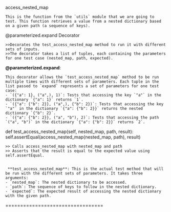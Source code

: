 access_nested_map

    This is the function from the `utils` module that we are going to test. This function retrieves a value from a nested dictionary based on a given path (a sequence of keys).

@parameterized.expand Decorator

    >>Decorates the test_access_nested_map method to run it with different sets of inputs.
    >>The decorator takes a list of tuples, each containing the parameters for one test case (nested_map, path, expected).

**@parameterized.expand**:

    This decorator allows the `test_access_nested_map` method to be run multiple times with different sets of parameters. Each tuple in the list passed to `expand` represents a set of parameters for one test case:
    - `({"a": 1}, ("a",), 1)`: Tests that accessing the key `"a"` in the dictionary `{"a": 1}` returns `1`.
    - `({"a": {"b": 2}}, ("a",), {"b": 2})`: Tests that accessing the key `"a"` in the dictionary `{"a": {"b": 2}}` returns the nested dictionary `{"b": 2}`.
    - `({"a": {"b": 2}}, ("a", "b"), 2)`: Tests that accessing the path `("a", "b")` in the dictionary `{"a": {"b": 2}}` returns `2`.

def test_access_nested_map(self, nested_map, path, result):
    self.assertEqual(access_nested_map(nested_map, path), result)

    >> Calls access_nested_map with nested_map and path
    >> Asserts that the result is equal to the expected value using self.assertEqual.


     **test_access_nested_map**: This is the actual test method that will be run with the different sets of parameters. It takes three arguments:
    - `nested_map`: The nested dictionary to be accessed.
    - `path`: The sequence of keys to follow in the nested dictionary.
    - `expected`: The expected result of accessing the nested dictionary with the given path.

=================================